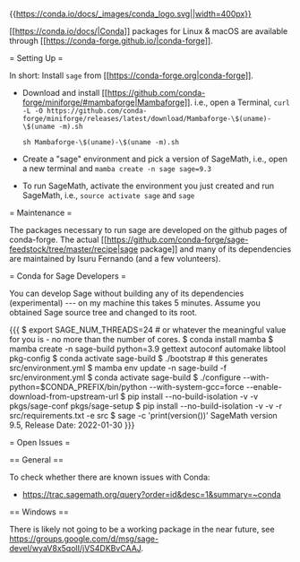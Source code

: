 {{https://conda.io/docs/_images/conda_logo.svg||width=400px}}

[[https://conda.io/docs/|Conda]] packages for Linux & macOS are available through [[https://conda-forge.github.io/|conda-forge]].

= Setting Up =

In short: Install `sage` from [[https://conda-forge.org|conda-forge]].

 * Download and install [[https://github.com/conda-forge/miniforge/#mambaforge|Mambaforge]].
   i.e., open a Terminal,
     `curl -L -O https://github.com/conda-forge/miniforge/releases/latest/download/Mambaforge-\$(uname)-\$(uname -m).sh`

     `sh Mambaforge-\$(uname)-\$(uname -m).sh`
 * Create a "sage" environment and pick a version of SageMath, i.e., open a new terminal and `mamba create -n sage sage=9.3`
 * To run SageMath, activate the environment you just created and run SageMath, i.e., `source activate sage` and `sage`

= Maintenance =

The packages necessary to run sage are developed on the github pages of conda-forge. The actual [[https://github.com/conda-forge/sage-feedstock/tree/master/recipe|sage package]] and many of its dependencies are maintained by Isuru Fernando (and a few volunteers).

= Conda for Sage Developers =

You can develop Sage without building any of its dependencies (experimental) --- on my machine this takes 5 minutes. Assume you obtained Sage source tree and changed to its root. 

{{{
$ export SAGE_NUM_THREADS=24 # or whatever the meaningful value for you is - no more than the number of cores.
$ conda install mamba
$ mamba create -n sage-build python=3.9 gettext autoconf automake libtool pkg-config
$ conda activate sage-build
$ ./bootstrap                                             # this generates src/environment.yml
$ mamba env update -n sage-build -f src/environment.yml
$ conda activate sage-build
$ ./configure --with-python=$CONDA_PREFIX/bin/python --with-system-gcc=force  --enable-download-from-upstream-url
$ pip install --no-build-isolation -v -v pkgs/sage-conf pkgs/sage-setup 
$ pip install --no-build-isolation -v -v -r src/requirements.txt -e src
$ sage -c 'print(version())'
SageMath version 9.5, Release Date: 2022-01-30
}}}

= Open Issues =

== General ==

To check whether there are known issues with Conda:

 * https://trac.sagemath.org/query?order=id&desc=1&summary=~conda

== Windows ==

There is likely not going to be a working package in the near future, see https://groups.google.com/d/msg/sage-devel/wyaV8x5qolI/jVS4DKBvCAAJ.
